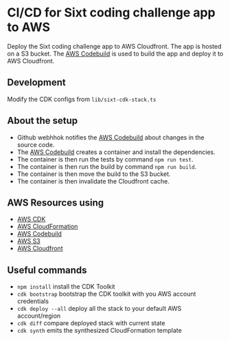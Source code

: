 # CI/CD for Sixt coding challenge app to AWS

Deploy the Sixt coding challenge app to AWS Cloudfront. The app is hosted on a S3 bucket.
The [AWS Codebuild](https://aws.amazon.com/codebuild/) is used to build the app and deploy it to AWS Cloudfront.

## Development

Modify the CDK configs from `lib/sixt-cdk-stack.ts`

## About the setup

- Github webhhok notifies the [AWS Codebuild](https://aws.amazon.com/codebuild/) about changes in the source code.
- The [AWS Codebuild](https://aws.amazon.com/codebuild/) creates a container and install the dependencies.
- The container is then run the tests by command `npm run test`.
- The container is then run the build by command `npm run build`.
- The container is then move the build to the S3 bucket.
- The container is then invalidate the Cloudfront cache.

## AWS Resources using

- [AWS CDK](https://aws.amazon.com/cdk/)
- [AWS CloudFormation](https://aws.amazon.com/cloudformation/)
- [AWS Codebuild](https://aws.amazon.com/codebuild/)
- [AWS S3](https://aws.amazon.com/s3/)
- [AWS Cloudfront](https://aws.amazon.com/cloudfront/)

## Useful commands

- `npm install` install the CDK Toolkit
- `cdk bootstrap` bootstrap the CDK toolkit with you AWS account credentials
- `cdk deploy --all` deploy all the stack to your default AWS account/region
- `cdk diff` compare deployed stack with current state
- `cdk synth` emits the synthesized CloudFormation template
